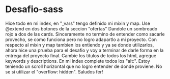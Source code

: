 # Desafio-sass
Hice todo en mi index, en "_vars" tengo definido mi mixin y map. Use @extend en dos botones de la seccion "ofertas" Dandole un sombreado rojo a dos de las cards. Sinceramente no termino de entender como sacarle provecho, se como funciona pero no logro adapartlo a mi proyecto. Con respecto al mixin y map tambien los entiendo y ya se donde utilizarlos, ahora hice una prueba para el desafio y voy a terminar de darle forma en la entrega del proyecto final. 
    Cambie los titulos de todos los html, agregue keywords y descriptions. En mi index complete todos los "alt:".
    Estoy teniendo un scroll horizontal que no logro entender de donde proviene. No se si utilizar el "overflow: hidden".
    Saludos fer!
    